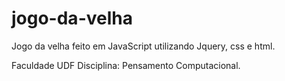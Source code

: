 # jogo-da-velha
Jogo da velha feito em JavaScript utilizando Jquery, css e html.

Faculdade UDF
Disciplina: Pensamento Computacional.
